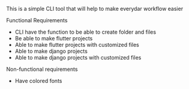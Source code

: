 This is a simple CLI tool that will help to make everydar workflow easier 

Functional Requirements
- CLI have the function to be able to create folder and files
- Be able to make flutter projects
- Able to make flutter projects with customized files
- Able to make django projects 
- Able to make django projects with customized files 

Non-functional requirements
- Have colored fonts